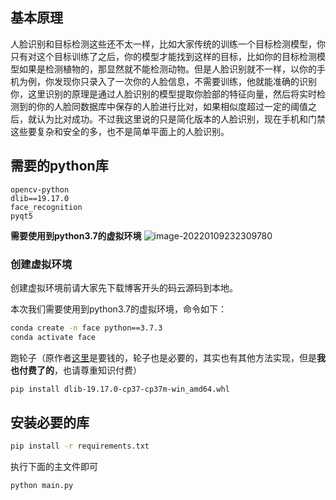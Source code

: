 ## 基本原理

人脸识别和目标检测这些还不太一样，比如大家传统的训练一个目标检测模型，你只有对这个目标训练了之后，你的模型才能找到这样的目标，比如你的目标检测模型如果是检测植物的，那显然就不能检测动物。但是人脸识别就不一样，以你的手机为例，你发现你只录入了一次你的人脸信息，不需要训练，他就能准确的识别你，这里识别的原理是通过人脸识别的模型提取你脸部的特征向量，然后将实时检测到的你的人脸同数据库中保存的人脸进行比对，如果相似度超过一定的阈值之后，就认为比对成功。不过我这里说的只是简化版本的人脸识别，现在手机和门禁这些要复杂和安全的多，也不是简单平面上的人脸识别。

## 需要的python库

```
opencv-python
dlib==19.17.0
face_recognition
pyqt5
```

**需要使用到python3.7的虚拟环境**
![image-20220109232309780](https://vehicle4cm.oss-cn-beijing.aliyuncs.com/typoraimgs/image-20220109232309780.png)
### 创建虚拟环境

创建虚拟环境前请大家先下载博客开头的码云源码到本地。

本次我们需要使用到python3.7的虚拟环境，命令如下：

```bash
conda create -n face python==3.7.3
conda activate face
```

跑轮子（原作者[这里](https://mbd.pub/o/bread/ZJeYkpdt?next=pay&author_name=肆十二&author_avatar=https%3A%2F%2Fcdn.2zimu.com%2Fmbd_file_1679134971152.jpg)是要钱的，轮子也是必要的，其实也有其他方法实现，但是**我也付费了的**，也请尊重知识付费）
```bash
pip install dlib-19.17.0-cp37-cp37m-win_amd64.whl
```

## 安装必要的库

```bash
pip install -r requirements.txt
```

执行下面的主文件即可

```bash
python main.py
```


